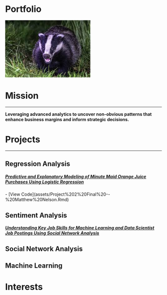 # Portfolio

![Matt Nelson](images/images.jpg)

# Mission
---
<b>Leveraging advanced analytics to uncover non-obvious patterns that enhance business margins and inform strategic decisions.</b>

# Projects
---
## Regression Analysis
<h5><a href="assets/Project-2-Final----Matthew-Nelson.html"><u>Predictive and Explanatory Modeling of Minute Maid Orange Juice Purchases Using Logistic Regression</u></a></h5>
-  [View Code](assets/Project%202%20Final%20--%20Matthew%20Nelson.Rmd)



## Sentiment Analysis
<h5><a href="assets/Social%20Network%20Analysis%20Project%203.html"><u>Understanding Key Job Skills for Machine Learning and Data Scientist Job Postings Using Social Network Analysis</u></a></h5>

## Social Network Analysis

## Machine Learning



# Interests
